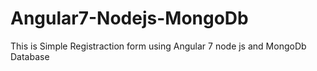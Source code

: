 # Angular7-Nodejs-MongoDb
This is Simple Registraction form using Angular 7 node js and MongoDb Database 
